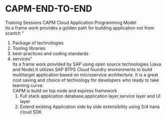 # CAPM-END-TO-END
Training Sessions
CAPM 	Cloud Application Programming Model										
	Its a frame work provides a golden path for building application not from scartch					"
1. Package of technologies
2. Tooling libraries
3. best-practices and coding standards
4. services"					
	Its a frame work provided by SAP using open source technologies (Java and Node).It utilizes SAP BTPS Cloud foundry environments to build multitarget application based on microservice architecture. It is a great cost saving and choice of technology for developers who ready to take learning curve.										
	CAPM is build on top node and express framework										
	1. Full stack application 			database,application layer,service layer and UI layer							
	2. Extend existing Application 				side by side extensibility using S/4 hana cloud SDK						